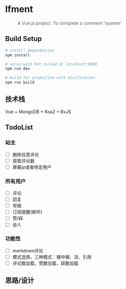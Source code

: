 # lfment

> A Vue.js project. To complete a comment 'system'

## Build Setup

``` bash
# install dependencies
npm install

# serve with hot reload at localhost:8080
npm run dev

# build for production with minification
npm run build
```

## 技术栈

Vue + MongoDB + Koa2 + RxJS

## TodoList

### 站主

- [ ] 删除任意评论
- [ ] 获取评论数
- [ ] 屏蔽ip或者特定用户

### 所有用户

- [ ] 评论
- [ ] 回复
- [ ] 举报
- [ ] 订阅提醒(邮件)
- [ ] 赞/踩
- [ ] @人

### 功能性

- [ ] markdown评论
- [ ] 模式选择，三种模式：楼中楼、流、引用
- [ ] 评论数加载，赞数加载，踩数加载

## 思路/设计


